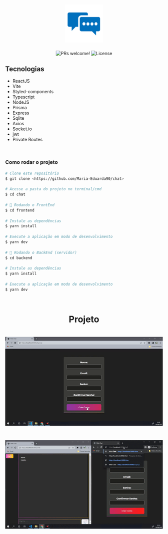<h1 align="center">
  <img width="120px" alt="logo" title="#logo" src="./frontend/src/assets/chat.png" />
</h1>

<p align="center">
 <img src="https://img.shields.io/static/v1?label=PRs&message=welcome&color=49AA26&labelColor=000000" alt="PRs welcome!" />

  <img alt="License" src="https://img.shields.io/static/v1?label=license&message=MIT&color=49AA26&labelColor=000000">
</p>

## Tecnologias

- ReactJS
- Vite
- Styled-components
- Typescript
- NodeJS
- Prisma
- Express
- Sqlite
- Axios
- Socket.io
- jwt
- Private Routes

</br>

### Como rodar o projeto

```bash
# Clone este repositório
$ git clone <https://github.com/Maria-Eduarda90/chat>

# Acesse a pasta do projeto no terminal/cmd
$ cd chat

# 🎲 Rodando o FrontEnd
$ cd frontend

# Instale as dependências
$ yarn install

# Execute a aplicação em modo de desenvolvimento
$ yarn dev

# 🎲 Rodando o BackEnd (servidor)
$ cd backend

# Instale as dependências
$ yarn install

# Execute a aplicação em modo de desenvolvimento
$ yarn dev

```

</br>

<h1 align="center"> 
	Projeto 
</h1>

<h1 align="center">
  <img alt="chat" title="#chat" src="./frontend/src/assets/20220810_220711.gif" />
</h1>
<h1 align="center">
  <img alt="chat" title="#chat" src="./frontend/src/assets/20220810_221334.gif" />
</h1>
